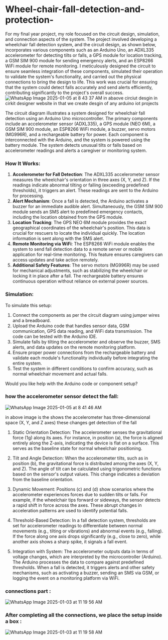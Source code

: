 # Wheel-chair-fall-detection-and-protection-
For my final year project, my role focused on the circuit design, simulation, and connection aspects of the system. The project involved developing a wheelchair fall detection system, and the circuit design, as shown below, incorporates various components such as an Arduino Uno, an ADXL335 accelerometer for detecting tilts or falls, a GPS module for location tracking, a GSM SIM 900 module for sending emergency alerts, and an ESP8266 WiFi module for remote monitoring. I meticulously designed the circuit to ensure seamless integration of these components, simulated their operation to validate the system's functionality, and carried out the physical connections to bring the design to life. This work was crucial for ensuring that the system could detect falls accurately and send alerts efficiently, contributing significantly to the project's overall success.
![WhatsApp Image 2025-01-05 at 8 43 37 AM](https://github.com/user-attachments/assets/3583b8a5-1f2d-4678-83dc-071b0836ee30)
in abaove circiut desgin in cirkit designer website in that we create desgin of any arduino iot projects


The circuit diagram illustrates a system designed for wheelchair fall detection using an Arduino Uno microcontroller. The primary components include an accelerometer sensor (ADXL335), a GPS module (NEO 6M), a GSM SIM 900 module, an ESP8266 WiFi module, a buzzer, servo motors (MG996R), and a rechargeable battery for power. Each component is interconnected with the Arduino, and the system is powered using the battery module. The system detects unusual tilts or falls based on accelerometer readings and alerts a caregiver or monitoring system.

### How It Works:
1. **Accelerometer for Fall Detection**: The ADXL335 accelerometer sensor measures the wheelchair's orientation in three axes (X, Y, and Z). If the readings indicate abnormal tilting or falling (exceeding predefined thresholds), it triggers an alert. These readings are sent to the Arduino for processing.
2. **Alert Mechanism**: Once a fall is detected, the Arduino activates a buzzer for an immediate audible alert. Simultaneously, the GSM SIM 900 module sends an SMS alert to predefined emergency contacts, including the location obtained from the GPS module.
3. **Location Tracking**: The GPS NEO 6M module provides the exact geographical coordinates of the wheelchair's position. This data is crucial for rescuers to locate the individual quickly. The location information is sent along with the SMS alert.
4. **Remote Monitoring via WiFi**: The ESP8266 WiFi module enables the system to send fall detection data to a remote server or mobile application for real-time monitoring. This feature ensures caregivers can access updates and take action remotely.
5. **Additional Safety Features**: The servo motors (MG996R) may be used for mechanical adjustments, such as stabilizing the wheelchair or locking it in place after a fall. The rechargeable battery ensures continuous operation without reliance on external power sources.

### Simulation:
To simulate this setup:
1. Connect the components as per the circuit diagram using jumper wires and a breadboard.
2. Upload the Arduino code that handles sensor data, GSM communication, GPS data reading, and WiFi data transmission. The code can be tested with the Arduino IDE.
3. Simulate falls by tilting the accelerometer and observe the buzzer, SMS alerts, and data updates on the remote monitoring platform.
4. Ensure proper power connections from the rechargeable battery and validate each module's functionality individually before integrating the entire system.
5. Test the system in different conditions to confirm accuracy, such as normal wheelchair movement and actual falls. 

Would you like help with the Arduino code or component setup?

### how the accelerometer sensor detect the fall:
![WhatsApp Image 2025-01-05 at 8 41 46 AM](https://github.com/user-attachments/assets/a000c22c-c5c6-4331-b626-4327d66a9f71)

in above image is the shows the accelerometer has three-dimensional space (X, Y, and Z axes) these changes get detection of the fall
1. Static Orientation Detection: The accelerometer senses the gravitational force (1g) along its axes. For instance, in position (a), the force is aligned entirely along the Z-axis, indicating the device is flat on a surface. This serves as the baseline state for normal wheelchair positioning.

2. Tilt and Angle Detection: When the accelerometer tilts, such as in position (b), the gravitational force is distributed among the axes (X, Y, and Z). The angle of tilt can be calculated using trigonometric functions based on the sensor's output values. This change indicates a deviation from the baseline orientation.

3. Dynamic Movement: Positions (c) and (d) show scenarios where the accelerometer experiences forces due to sudden tilts or falls. For example, if the wheelchair tips forward or sideways, the sensor detects a rapid shift in force across the axes. These abrupt changes in acceleration patterns are used to identify potential falls.

4. Threshold-Based Detection: In a fall detection system, thresholds are set for accelerometer readings to differentiate between normal movements (e.g., tilting or vibrations) and abnormal events (e.g., falling). If the force along one axis drops significantly (e.g., close to zero), while another axis shows a sharp spike, it signals a fall event.

5. Integration with System: The accelerometer outputs data in terms of voltage changes, which are interpreted by the microcontroller (Arduino). The Arduino processes the data to compare against predefined thresholds. When a fall is detected, it triggers alerts and other safety mechanisms, such as activating a buzzer, sending an SMS via GSM, or logging the event on a monitoring platform via WiFi.
### connections part :
![WhatsApp Image 2025-01-03 at 11 19 56 AM](https://github.com/user-attachments/assets/d6244a72-4300-425a-b05f-185acbc8af36)

### After completing all the connections, we place the setup inside a box :
![WhatsApp Image 2025-01-03 at 11 19 58 AM](https://github.com/user-attachments/assets/91ff420c-7258-4cda-b95b-44cdf767ef98)



